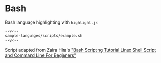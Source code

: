 # Bash

Bash language highlighting with `highlight.js`:

```bash
--8<--
sample-languages/scripts/example.sh
--8<--
```

Script adapted from Zaira Hira's ["Bash Scripting Tutorial Linux Shell Script and Command Line For Beginners"](https://www.freecodecamp.org/news/bash-scripting-tutorial-linux-shell-script-and-command-line-for-beginners/)
